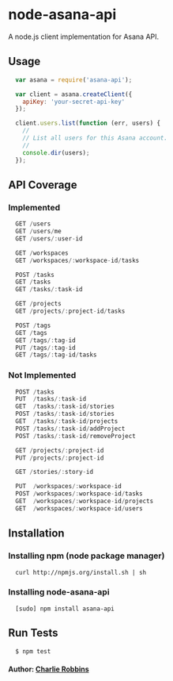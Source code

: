 # node-asana-api

A node.js client implementation for Asana API.

## Usage

``` js
  var asana = require('asana-api');

  var client = asana.createClient({
    apiKey: 'your-secret-api-key'
  });

  client.users.list(function (err, users) {
    //
    // List all users for this Asana account.
    //
    console.dir(users);
  });
```

## API Coverage

### Implemented

``` scala
  GET /users
  GET /users/me
  GET /users/:user-id

  GET /workspaces
  GET /workspaces/:workspace-id/tasks

  POST /tasks
  GET /tasks
  GET /tasks/:task-id

  GET /projects
  GET /projects/:project-id/tasks

  POST /tags
  GET /tags
  GET /tags/:tag-id
  PUT /tags/:tag-id
  GET /tags/:tag-id/tasks
```

### Not Implemented

``` scala
  POST /tasks
  PUT  /tasks/:task-id
  GET  /tasks/:task-id/stories
  POST /tasks/:task-id/stories
  GET  /tasks/:task-id/projects
  POST /tasks/:task-id/addProject
  POST /tasks/:task-id/removeProject

  GET /projects/:project-id
  PUT /projects/:project-id

  GET /stories/:story-id

  PUT  /workspaces/:workspace-id
  POST /workspaces/:workspace-id/tasks
  GET  /workspaces/:workspace-id/projects
  GET  /workspaces/:workspace-id/users
```

## Installation

### Installing npm (node package manager)
```
  curl http://npmjs.org/install.sh | sh
```

### Installing node-asana-api
```
  [sudo] npm install asana-api
```

## Run Tests

``` bash
  $ npm test
```

#### Author: [Charlie Robbins][0]

[0]: http://nodejitsu.com